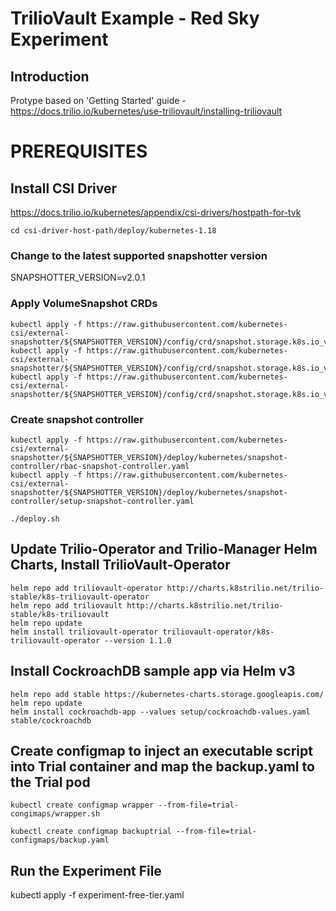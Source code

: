 # TrilioVault Example - Red Sky Experiment

## Introduction
Protype based on 'Getting Started' guide - https://docs.trilio.io/kubernetes/use-triliovault/installing-triliovault

# PREREQUISITES

## Install CSI Driver

https://docs.trilio.io/kubernetes/appendix/csi-drivers/hostpath-for-tvk
```
cd csi-driver-host-path/deploy/kubernetes-1.18
```
### Change to the latest supported snapshotter version
SNAPSHOTTER_VERSION=v2.0.1

### Apply VolumeSnapshot CRDs

```
kubectl apply -f https://raw.githubusercontent.com/kubernetes-csi/external-snapshotter/${SNAPSHOTTER_VERSION}/config/crd/snapshot.storage.k8s.io_volumesnapshotclasses.yaml
kubectl apply -f https://raw.githubusercontent.com/kubernetes-csi/external-snapshotter/${SNAPSHOTTER_VERSION}/config/crd/snapshot.storage.k8s.io_volumesnapshotcontents.yaml
kubectl apply -f https://raw.githubusercontent.com/kubernetes-csi/external-snapshotter/${SNAPSHOTTER_VERSION}/config/crd/snapshot.storage.k8s.io_volumesnapshots.yaml
```

### Create snapshot controller
```
kubectl apply -f https://raw.githubusercontent.com/kubernetes-csi/external-snapshotter/${SNAPSHOTTER_VERSION}/deploy/kubernetes/snapshot-controller/rbac-snapshot-controller.yaml
kubectl apply -f https://raw.githubusercontent.com/kubernetes-csi/external-snapshotter/${SNAPSHOTTER_VERSION}/deploy/kubernetes/snapshot-controller/setup-snapshot-controller.yaml
```

```
./deploy.sh
```

## Update Trilio-Operator and Trilio-Manager Helm Charts, Install TrilioVault-Operator
```
helm repo add triliovault-operator http://charts.k8strilio.net/trilio-stable/k8s-triliovault-operator
helm repo add triliovault http://charts.k8strilio.net/trilio-stable/k8s-triliovault
helm repo update
helm install triliovault-operator triliovault-operator/k8s-triliovault-operator --version 1.1.0
```

## Install CockroachDB sample app via Helm v3
```
helm repo add stable https://kubernetes-charts.storage.googleapis.com/
helm repo update
helm install cockroachdb-app --values setup/cockroachdb-values.yaml stable/cockroachdb
```

## Create configmap to inject an executable script into Trial container and map the backup.yaml to the Trial pod
```
kubectl create configmap wrapper --from-file=trial-congimaps/wrapper.sh

kubectl create configmap backuptrial --from-file=trial-configmaps/backup.yaml
```

## Run the Experiment File

kubectl apply -f experiment-free-tier.yaml
